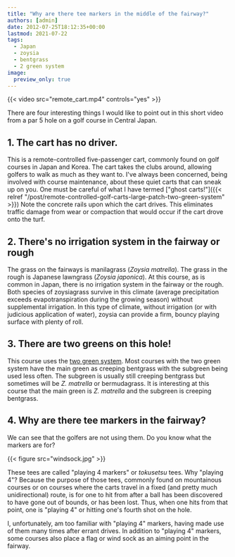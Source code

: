 ```yaml
---
title: "Why are there tee markers in the middle of the fairway?"
authors: [admin]
date: 2012-07-25T18:12:35+00:00
lastmod: 2021-07-22
tags:
  - Japan
  - zoysia
  - bentgrass
  - 2 green system
image: 
  preview_only: true
---
```


{{< video src="remote_cart.mp4" controls="yes" >}}

There are four interesting things I would like to point out in this short video from a par 5 hole on a golf course in Central Japan.

## 1. The cart has no driver. 

This is a remote-controlled five-passenger cart, commonly found on golf courses in Japan and Korea. The cart takes the clubs around, allowing golfers to walk as much as they want to. I've always been concerned, being involved with course maintenance, about these quiet carts that can sneak up on you. One must be careful of what I have termed ["ghost carts!"]({{< relref "/post/remote-controlled-golf-carts-large-patch-two-green-system" >}}) Note the concrete rails upon which the cart drives. This eliminates traffic damage from wear or compaction that would occur if the cart drove onto the turf.

## 2. There's no irrigation system in the fairway or rough

The grass on the fairways is manilagrass (*Zoysia matrella*). The grass in the rough is Japanese lawngrass (*Zoysia japonica*). At this course, as is common in Japan, there is no irrigation system in the fairway or the rough. Both species of zoysiagrass survive in this climate (average precipitation exceeds evapotranspiration during the growing season) without supplemental irrigation. In this type of climate, without irrigation (or with judicious application of water), zoysia can provide a firm, bouncy playing surface with plenty of roll.

## 3. There are two greens on this hole! 

This course uses the [two green system](https://www.asianturfgrass.com/tag/2-green-system/). Most courses with the two green system have the main green as creeping bentgrass with the subgreen being used less often. The subgreen is usually still creeping bentgrass but sometimes will be *Z. matrella* or bermudagrass. It is interesting at this course that the main green is *Z. matrella* and the subgreen is creeping bentgrass.

## 4. Why are there tee markers in the fairway? 

We can see that the golfers are not using them. Do you know what the markers are for?

{{< figure src="windsock.jpg" >}}

These tees are called "playing 4 markers" or *tokusetsu* tees. Why "playing 4"? Because the purpose of those tees, commonly found on mountainous courses or on courses where the carts travel in a fixed (and pretty much unidirectional) route, is for one to hit from after a ball has been discovered to have gone out of bounds, or has been lost. Thus, when one hits from that point, one is "playing 4" or hitting one's fourth shot on the hole.

I, unfortunately, am too familiar with "playing 4" markers, having made use of them many times after errant drives. In addition to "playing 4" markers, some courses also place a flag or wind sock as an aiming point in the fairway.


